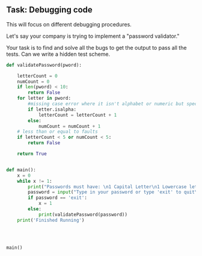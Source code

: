 ## Task: Debugging code  

This will focus on different debugging procedures. 

Let's say your company is trying to implement a "password validator." 

Your task is to find and solve all the bugs to get the output to pass all the tests.
Can we write a hidden test scheme. 

```python
def validatePassword(pword):

    letterCount = 0
    numCount = 0
    if len(pword) < 10:
        return False
    for letter in pword:
        #missing case error where it isn't alphabet or numeric but special character
        if letter.isalpha:
            letterCount = letterCount + 1
        else:
            numCount = numCount + 1
    # less than or equal to faults
    if letterCount < 5 or numCount < 5:
        return False

    return True


def main():
    x = 0
    while x != 1: 
        print("Passwords must have: \n1 Capital Letter\n1 Lowercase letter\n5 letters\n5 numbers\nCannot contain < or >")
        password = input("Type in your password or type 'exit' to quit\n")
        if password == 'exit':
            x = 1
        else:
            print(validatePassword(password))
    print('Finished Running')
    
        
    

main()